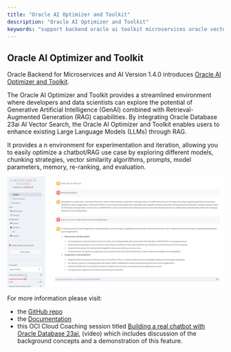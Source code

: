 ```yaml
---
title: "Oracle AI Optimizer and Toolkit"
description: "Oracle AI Optimizer and Toolkit"
keywords: "support backend oracle ai toolkit microservices oracle vector database"
---
```

## Oracle AI Optimizer and Toolkit

Oracle Backend for Microservices and AI Version 1.4.0 introduces [Oracle AI Optimizer and Toolkit](https://github.com/oracle-samples/ai-optimizer).  

The Oracle AI Optimizer and Toolkit provides a streamlined environment where developers and data scientists can explore the potential of Generative Artificial Intelligence (GenAI) combined with Retrieval-Augmented Generation (RAG) capabilities. By integrating Oracle Database 23ai AI Vector Search, the Oracle AI Optimizer and Toolkit enables users to enhance existing Large Language Models (LLMs) through RAG.

It provides a n environment for experimentation and iteration, allowing you to easily optimize a chatbot/RAG use case by exploring different models, chunking strategies, vector similarity algorithms, prompts, model parameters, memory, re-ranking, and evaluation.  

![Oracle AI Optimizer and Toolkit](./ai-microservices-sandbox.png)

For more information please visit:

- the [GitHub repo](https://github.com/oracle-samples/ai-optimizer)
- the [Documentation](https://oracle-samples.github.io/ai-optimizer/)
- this OCI Cloud Coaching session titled [Building a real chatbot with Oracle Database 23ai](https://www.youtube.com/watch?v=oG9MPCpwUlU), (video) which includes discussion of the background concepts and a demonstration of this feature.
